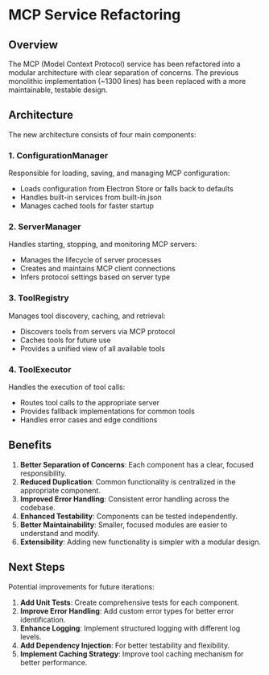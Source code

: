 # MCP Service Refactoring

## Overview

The MCP (Model Context Protocol) service has been refactored into a modular architecture with clear separation of concerns. The previous monolithic implementation (~1300 lines) has been replaced with a more maintainable, testable design.

## Architecture

The new architecture consists of four main components:

### 1. ConfigurationManager

Responsible for loading, saving, and managing MCP configuration:
- Loads configuration from Electron Store or falls back to defaults
- Handles built-in services from built-in.json
- Manages cached tools for faster startup

### 2. ServerManager

Handles starting, stopping, and monitoring MCP servers:
- Manages the lifecycle of server processes
- Creates and maintains MCP client connections
- Infers protocol settings based on server type

### 3. ToolRegistry

Manages tool discovery, caching, and retrieval:
- Discovers tools from servers via MCP protocol
- Caches tools for future use
- Provides a unified view of all available tools

### 4. ToolExecutor

Handles the execution of tool calls:
- Routes tool calls to the appropriate server
- Provides fallback implementations for common tools
- Handles error cases and edge conditions

## Benefits

1. **Better Separation of Concerns**: Each component has a clear, focused responsibility.
2. **Reduced Duplication**: Common functionality is centralized in the appropriate component.
3. **Improved Error Handling**: Consistent error handling across the codebase.
4. **Enhanced Testability**: Components can be tested independently.
5. **Better Maintainability**: Smaller, focused modules are easier to understand and modify.
6. **Extensibility**: Adding new functionality is simpler with a modular design.

## Next Steps

Potential improvements for future iterations:

1. **Add Unit Tests**: Create comprehensive tests for each component.
2. **Improve Error Handling**: Add custom error types for better error identification.
3. **Enhance Logging**: Implement structured logging with different log levels.
4. **Add Dependency Injection**: For better testability and flexibility.
5. **Implement Caching Strategy**: Improve tool caching mechanism for better performance.